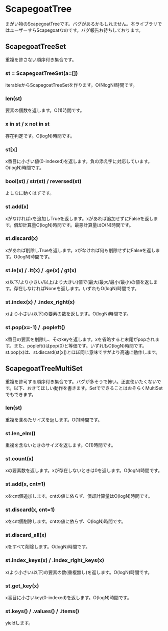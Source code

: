 # ScapegoatTree
まがい物のScapegoatTreeです。バグがあるかもしれません。本ライブラリではユーザーすらScapegoatなのです。バグ報告お待ちしております。

## ScapegoatTreeSet
重複を許さない順序付き集合です。

### st = ScapegoatTreeSet(a=[])
iterableからScapegoatTreeSetを作ります。O(NlogN)時間です。

### len(st)
要素の個数を返します。O(1)時間です。

### x in st / x not in st
存在判定です。O(logN)時間です。

### st[x]
x番目に小さい値(0-indexed)を返します。負の添え字に対応しています。O(logN)時間です。

### bool(st) / str(st) / reversed(st)
よしなに動くはずです。

### st.add(x)
xがなければxを追加しTrueを返します。xがあれば追加せずにFalseを返します。償却計算量O(logN)時間です。最悪計算量はO(N)時間です。

### st.discard(x)
xがあれば削除しTrueを返します。xがなければ何も削除せずにFalseを返します。O(logN)時間です。

### st.le(x) / .lt(x) / .ge(x) / gt(x)
x(以下/より小さい/以上/より大きい)値で(最大/最大/最小/最小)の値を返します。存在しなければNoneを返します。いずれもO(logN)時間です。

### st.index(x) / .index_right(x)
x(より小さい/以下)の要素の数を返します。O(logN)時間です。

### st.pop(x=-1) / .popleft()
x番目の要素を削除し、そのkeyを返します。xを省略すると末尾がpopされます。また、popleft()はpop(0)と等価です。いずれもO(logN)時間です。
st.pop(x)は、st.discard(st[x])とほぼ同じ意味ですがより高速に動作します。


## ScapegoatTreeMultiSet
重複を許可する順序付き集合です。バグが多そうで怖い。正直使いたくないです。以下、おきてほしい動作を書きます。SetでできることはおそらくMultiSetでもできます。

### len(st)
重複を含めたサイズを返します。O(1)時間です。

### st.len_elm()
重複を含ないときのサイズを返します。O(1)時間です。

### st.count(x)
xの要素数を返します。xが存在しないときは0を返します。O(logN)時間です。

### st.add(x, cnt=1)
xをcnt個追加します。cntの値に依らず、償却計算量はO(logN)時間です。

### st.discard(x, cnt=1)
xをcnt個削除します。cntの値に依らず、O(logN)時間です。

### st.discard_all(x)
xをすべて削除します。O(logN)時間です。

### st.index_keys(x) / .index_right_keys(x)
x(より小さい/以下)の要素の数(重複無し)を返します。O(logN)時間です。

### st.get_key(x)
x番目に小さいkey(0-indexed)を返します。O(logN)時間です。

### st.keys() / .values() / .items()
yieldします。
